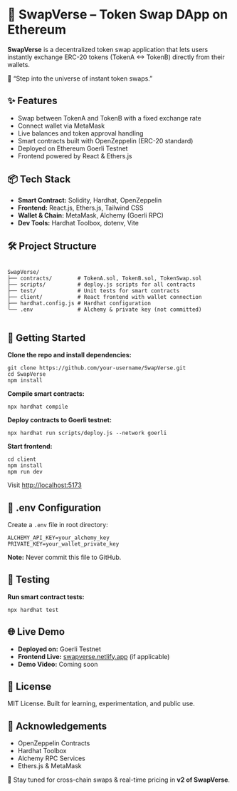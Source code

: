 
<body>

  <h1>🔄 SwapVerse – Token Swap DApp on Ethereum</h1>

  <p><strong>SwapVerse</strong> is a decentralized token swap application that lets users instantly exchange ERC-20 tokens (TokenA ↔ TokenB) directly from their wallets.</p>
  <p class="tagline">🚀 “Step into the universe of instant token swaps.”</p>

  <h2>✨ Features</h2>
  <ul>
    <li>Swap between TokenA and TokenB with a fixed exchange rate</li>
    <li>Connect wallet via MetaMask</li>
    <li>Live balances and token approval handling</li>
    <li>Smart contracts built with OpenZeppelin (ERC-20 standard)</li>
    <li>Deployed on Ethereum Goerli Testnet</li>
    <li>Frontend powered by React & Ethers.js</li>
  </ul>

  <h2>📦 Tech Stack</h2>
  <ul>
    <li><strong>Smart Contract:</strong> Solidity, Hardhat, OpenZeppelin</li>
    <li><strong>Frontend:</strong> React.js, Ethers.js, Tailwind CSS</li>
    <li><strong>Wallet & Chain:</strong> MetaMask, Alchemy (Goerli RPC)</li>
    <li><strong>Dev Tools:</strong> Hardhat Toolbox, dotenv, Vite</li>
  </ul>

  <h2>🛠️ Project Structure</h2>
  <pre><code>
SwapVerse/
├── contracts/        # TokenA.sol, TokenB.sol, TokenSwap.sol
├── scripts/          # deploy.js scripts for all contracts
├── test/             # Unit tests for smart contracts
├── client/           # React frontend with wallet connection
├── hardhat.config.js # Hardhat configuration
└── .env              # Alchemy & private key (not committed)
  </code></pre>

  <h2>🚀 Getting Started</h2>
  <p><strong>Clone the repo and install dependencies:</strong></p>
  <pre><code>git clone https://github.com/your-username/SwapVerse.git
cd SwapVerse
npm install</code></pre>

  <p><strong>Compile smart contracts:</strong></p>
  <pre><code>npx hardhat compile</code></pre>

  <p><strong>Deploy contracts to Goerli testnet:</strong></p>
  <pre><code>npx hardhat run scripts/deploy.js --network goerli</code></pre>

  <p><strong>Start frontend:</strong></p>
  <pre><code>cd client
npm install
npm run dev</code></pre>

  <p>Visit <a href="http://localhost:5173" target="_blank">http://localhost:5173</a></p>

  <h2>🔐 .env Configuration</h2>
  <p>Create a <code>.env</code> file in root directory:</p>
  <pre><code>ALCHEMY_API_KEY=your_alchemy_key
PRIVATE_KEY=your_wallet_private_key</code></pre>
  <p><strong>Note:</strong> Never commit this file to GitHub.</p>

  <h2>🧪 Testing</h2>
  <p><strong>Run smart contract tests:</strong></p>
  <pre><code>npx hardhat test</code></pre>

  <h2>🌐 Live Demo</h2>
  <ul>
    <li><strong>Deployed on:</strong> Goerli Testnet</li>
    <li><strong>Frontend Live:</strong> <a href="https://swapverse.netlify.app" target="_blank">swapverse.netlify.app</a> (if applicable)</li>
    <li><strong>Demo Video:</strong> Coming soon</li>
  </ul>

  <h2>📄 License</h2>
  <p>MIT License. Built for learning, experimentation, and public use.</p>

  <h2>🙌 Acknowledgements</h2>
  <ul>
    <li>OpenZeppelin Contracts</li>
    <li>Hardhat Toolbox</li>
    <li>Alchemy RPC Services</li>
    <li>Ethers.js & MetaMask</li>
  </ul>

  <p>🔗 Stay tuned for cross-chain swaps & real-time pricing in <strong>v2 of SwapVerse</strong>.</p>

</body>
</html>
